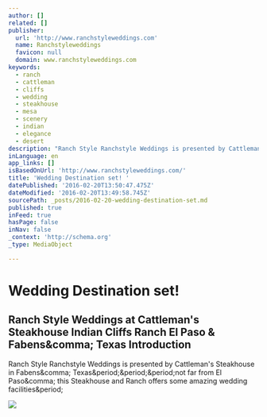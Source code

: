 ```yaml
---
author: []
related: []
publisher:
  url: 'http://www.ranchstyleweddings.com'
  name: Ranchstyleweddings
  favicon: null
  domain: www.ranchstyleweddings.com
keywords:
  - ranch
  - cattleman
  - cliffs
  - wedding
  - steakhouse
  - mesa
  - scenery
  - indian
  - elegance
  - desert
description: "Ranch Style Ranchstyle Weddings is presented by Cattleman's Steakhouse in Fabens, Texas...not far from El Paso, this Steakhouse and Ranch offers some amazing wedding facilities."
inLanguage: en
app_links: []
isBasedOnUrl: 'http://www.ranchstyleweddings.com/'
title: 'Wedding Destination set! '
datePublished: '2016-02-20T13:50:47.475Z'
dateModified: '2016-02-20T13:49:58.745Z'
sourcePath: _posts/2016-02-20-wedding-destination-set.md
published: true
inFeed: true
hasPage: false
inNav: false
_context: 'http://schema.org'
_type: MediaObject

---
```

# Wedding Destination set! 

<article style=""><h1>Ranch Style Weddings at Cattleman's Steakhouse Indian Cliffs Ranch El Paso &amp; Fabens&amp;comma; Texas Introduction</h1><p>Ranch Style Ranchstyle Weddings is presented by Cattleman's Steakhouse in Fabens&amp;comma; Texas&amp;period;&amp;period;&amp;period;not far from El Paso&amp;comma; this Steakhouse and Ranch offers some amazing wedding facilities&amp;period;</p><img src="http://www.ranchstyleweddings.com/images/CattlemansWeddingBanner.jpg" /></article>
